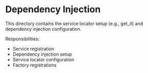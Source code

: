 # Dependency Injection

This directory contains the service locator setup (e.g., get_it) and dependency injection configuration.

Responsibilities:
- Service registration
- Dependency injection setup
- Service locator configuration
- Factory registrations 